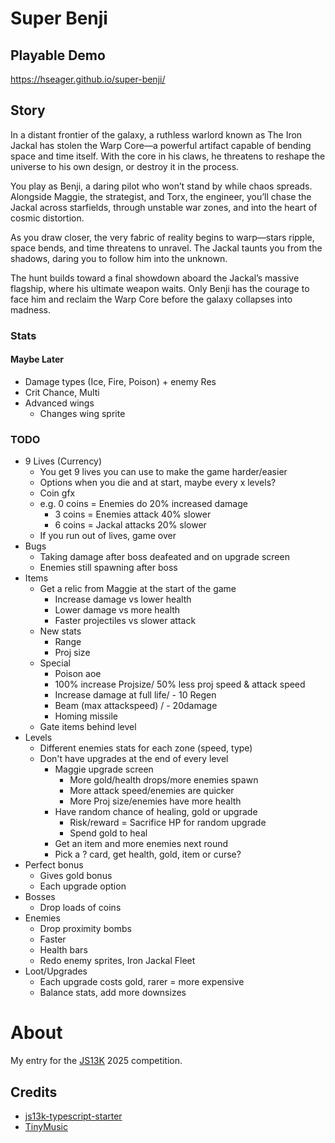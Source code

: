 # Super Benji

## Playable Demo

https://hseager.github.io/super-benji/

## Story

In a distant frontier of the galaxy, a ruthless warlord known as The Iron Jackal has stolen the Warp Core—a powerful artifact capable of bending space and time itself. With the core in his claws, he threatens to reshape the universe to his own design, or destroy it in the process.

You play as Benji, a daring pilot who won’t stand by while chaos spreads. Alongside Maggie, the strategist, and Torx, the engineer, you’ll chase the Jackal across starfields, through unstable war zones, and into the heart of cosmic distortion.

As you draw closer, the very fabric of reality begins to warp—stars ripple, space bends, and time threatens to unravel. The Jackal taunts you from the shadows, daring you to follow him into the unknown.

The hunt builds toward a final showdown aboard the Jackal’s massive flagship, where his ultimate weapon waits. Only Benji has the courage to face him and reclaim the Warp Core before the galaxy collapses into madness.

### Stats

#### Maybe Later

- Damage types (Ice, Fire, Poison) + enemy Res
- Crit Chance, Multi
- Advanced wings
  - Changes wing sprite

### TODO

- 9 Lives (Currency)
  - You get 9 lives you can use to make the game harder/easier
  - Options when you die and at start, maybe every x levels?
  - Coin gfx
  - e.g. 0 coins = Enemies do 20% increased damage
    - 3 coins = Enemies attack 40% slower
    - 6 coins = Jackal attacks 20% slower
  - If you run out of lives, game over
- Bugs
  - Taking damage after boss deafeated and on upgrade screen
  - Enemies still spawning after boss
- Items
  - Get a relic from Maggie at the start of the game
    - Increase damage vs lower health
    - Lower damage vs more health
    - Faster projectiles vs slower attack
  - New stats
    - Range
    - Proj size
  - Special
    - Poison aoe
    - 100% increase Projsize/ 50% less proj speed & attack speed
    - Increase damage at full life/ - 10 Regen
    - Beam (max attackspeed) / - 20damage
    - Homing missile
  - Gate items behind level
- Levels
  - Different enemies stats for each zone (speed, type)
  - Don't have upgrades at the end of every level
    - Maggie upgrade screen
      - More gold/health drops/more enemies spawn
      - More attack speed/enemies are quicker
      - More Proj size/enemies have more health
    - Have random chance of healing, gold or upgrade
      - Risk/reward = Sacrifice HP for random upgrade
      - Spend gold to heal
    - Get an item and more enemies next round
    - Pick a ? card, get health, gold, item or curse?
- Perfect bonus
  - Gives gold bonus
  - Each upgrade option
- Bosses
  - Drop loads of coins
- Enemies
  - Drop proximity bombs
  - Faster
  - Health bars
  - Redo enemy sprites, Iron Jackal Fleet
- Loot/Upgrades
  - Each upgrade costs gold, rarer = more expensive
  - Balance stats, add more downsizes

# About

My entry for the [JS13K](https://js13kgames.com/) 2025 competition.

## Credits

- [js13k-typescript-starter](https://github.com/roblouie/js13k-typescript-starter)
- [TinyMusic](https://github.com/kevincennis/TinyMusic)
